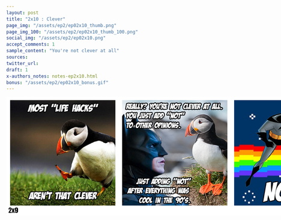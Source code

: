 ```yaml
---
layout: post
title: "2x10 : Clever"
page_img: "/assets/ep2/ep02x10_thumb.png"
page_img_100: "/assets/ep2/ep02x10_thumb_100.png"
social_img: "/assets/ep2/ep02x10.png"
accept_comments: 1
sample_content: "You're not clever at all"
sources: 
twitter_url: 
draft: 1
x-authors_notes: notes-ep2x10.html
bonus: "/assets/ep2/ep02x10_bonus.gif"
---
```



<div style="margin-left: auto; margin-right: auto; width: 900px;">
  <img src="/assets/ep2/ep02x10.png" alt="Clever" style="width: 900px" />
</div>

<div style="display: none">
  Script:

  Bonus:

</div>
